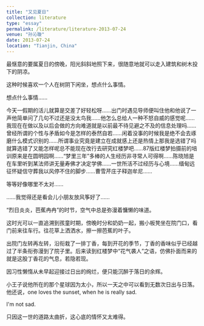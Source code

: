 ```yaml
---
title: "又见夏日"
collection: literature
type: "essay"
permalink: /literature/literature-2013-07-24
venue: "孙沁璇"
date: 2013-07-24
location: "Tianjin, China"
---
```



最惬意的要属夏日的傍晚，阳光斜斜地照下来，很随意地就可以走入建筑和树木投下的阴凉。

这种时候喜欢一个人在树阴下闲坐，想点什么事情。

想点什么事情……

今天一假期的活儿就算是交差了好轻松呀……出门时遇见导师便叫住他和他说了一声他简单问了几句不过还是没太鸟我……他怎么总给人一种不怒自威的感觉呢……我现在在做以及以后会做的方向难道就是以前最不待见避之不及的信息处理吗……曾经所谓的个性与矛盾如今是怎样的泰然自若……闲着没事的时候我是绝不会去琢磨什么模式识别的……所谓事业究竟是建立在成就感上还是热情上那我是选错了吗就算选错了又能怎样呢总不能现在改行去研究红楼梦吧……87版红楼梦拍摄前的培训原来是在圆明园啊……“梦里三年”多棒的人生经历非寻常人可得啊……陈晓旭是在车里听到某法师讲无量寿佛才决定学佛……一世所活不过经历与心境……缅甸远征怀疑信守葬我以风停不住的脚步……曹雪芹庄子释迦牟尼……

等等好像哪里不太对……

……我觉得还是看会儿小朋友放风筝好了……

“烈日炎炎，芭蕉冉冉”的时节，空气中总是弥漫着慵懒的味道。

这时光可以一直追溯到孩童时期，傍晚时分和奶奶一起，搬小板凳坐在院门口，看门前来往车行。往花草上洒洒水，擦一擦芭蕉的叶子。

出院门左转再左转，沿衔栽了一排丁香，每到开花的季节，丁香的香味似乎已经越过了半条衔弥漫到了院子里。后来读到红楼梦中“花气袭人”之语，仿佛扑面而来的就是这股丁香花的气息，若隐若现。

因习性懒惰从未早起迎接过日出的绚烂，便只能沉醉于落日的余辉。

小王子说他所在的那个星球因为太小，所以一天之中可以看到无数次日出与日落。他还说，one loves the sunset, when he is really sad.

I'm not sad.

只因这一世的道路太曲折，这心底的情怀又太难得。


